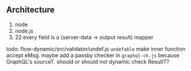 ## Architecture
1. node
  1. node.js
2. 22
every field is a (server-data -> output result) mapper

todo:  flow-dynamic/src/validator/undef.js `undefable`
make inner function accept eMsg.
maybe add a passby checker in `graphql-ck.js`
because GraphQL's sourceT.
should or should not dynamic check ResultT?
